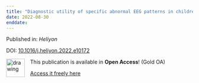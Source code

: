```yaml
---
title: "Diagnostic utility of specific abnormal EEG patterns in children for determining epilepsy phenotype and presence of structural brain abnormalities."
date: 2022-08-30
enddate:
---
```


Published in: *Heliyon*

DOI: [10.1016/j.heliyon.2022.e10172](https://doi.org/10.1016/j.heliyon.2022.e10172)

<img src="https://upload.wikimedia.org/wikipedia/commons/thumb/7/77/Open_Access_logo_PLoS_transparent.svg/800px-Open_Access_logo_PLoS_transparent.svg.png" alt="drawing" width="50" align="left"/> &nbsp;&nbsp;&nbsp;This publication is available in **Open Access**! (Gold OA)

&nbsp;&nbsp;&nbsp;<a href="http://www.cell.com/article/S2405844022014608/pdf">Access it freely here</a>

